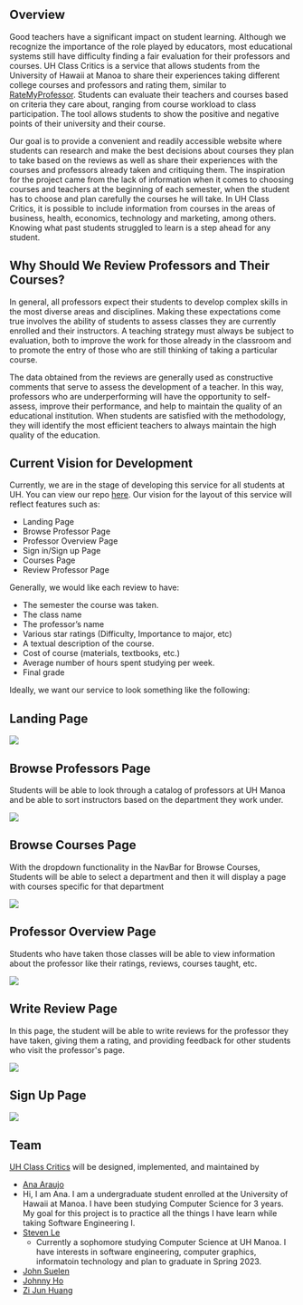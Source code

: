 ## Overview

Good teachers have a significant impact on student learning. Although we recognize the importance of the role played by educators, most educational systems still have difficulty finding a fair evaluation for their professors and courses. UH Class Critics is a service that allows students from the University of Hawaii at Manoa to share their experiences taking different college courses and professors and rating them, similar to [RateMyProfessor](https://www.ratemyprofessors.com/). Students can evaluate their teachers and courses based on criteria they care about, ranging from course workload to class participation. The tool allows students to show the positive and negative points of their university and their course. 

Our goal is to provide a convenient and readily accessible website where students can research and make the best decisions about courses they plan to take based on the reviews as well as share their experiences with the courses and professors already taken and critiquing them. The inspiration for the project came from the lack of information when it comes to choosing courses and teachers at the beginning of each semester, when the student has to choose and plan carefully the courses he will take. In UH Class Critics, it is possible to include information from courses in the areas of business, health, economics, technology and marketing, among others. Knowing what past students struggled to learn is a step ahead for any student.

## Why Should We Review Professors and Their Courses?


In general, all professors expect their students to develop complex skills in the most diverse areas and disciplines. Making these expectations come true involves the ability of students to assess classes they are currently enrolled and their instructors. A teaching strategy must always be subject to evaluation, both to improve the work for those already in the classroom and to promote the entry of those who are still thinking of taking a particular course. 

The data obtained from the reviews are generally used as constructive comments that serve to assess the development of a teacher. In this way, professors who are underperforming will have the opportunity to self-assess, improve their performance, and help to maintain the quality of an educational institution. When students are satisfied with the methodology, they will identify the most efficient teachers to always maintain the high quality of the education.


## Current Vision for Development

Currently, we are in the stage of developing this service for all students at UH. You can view our repo [here](https://github.com/uh-class-critics/uh-class-critics). Our vision for the layout of this service will reflect features such as:

- Landing Page
- Browse Professor Page
- Professor Overview Page
- Sign in/Sign up Page
- Courses Page
- Review Professor Page

Generally, we would like each review to have:

- The semester the course was taken.
- The class name
- The professor’s name
- Various star ratings (Difficulty, Importance to major, etc)
- A textual description of the course.
- Cost of course (materials, textbooks, etc.)
- Average number of hours spent studying per week.
- Final grade


Ideally, we want our service to look something like the following:

## Landing Page

<img src="images/landing-mockup.png">

## Browse Professors Page

Students will be able to look through a catalog of professors at UH Manoa and be able to sort instructors based on the department they work under.

<img src="images/browse-professors-mockup.png">

## Browse Courses Page

With the dropdown functionality in the NavBar for Browse Courses, Students will be able to select a department and then it will display a page with courses specific for that department

<img src="images/courses-page-mockup.png">

## Professor Overview Page

Students who have taken those classes will be able to view information about the professor like their ratings, reviews, courses taught, etc. 

<img src="images/professor-overview-mockup.png">

## Write Review Page

In this page, the student will be able to write reviews for the professor they have taken, giving them a rating, and providing feedback for other students who visit the professor's page.

<img src="images/write-review-mockup.png">

## Sign Up Page

<img src="images/signup-mockup.png"/>

## Team

[UH Class Critics](https://github.com/uh-class-critics/uh-class-critics) will be designed, implemented, and maintained by 
- [Ana Araujo](https://acatarinaoaraujo.github.io/)
- Hi, I am Ana. I am a undergraduate student enrolled at the University of Hawaii at Manoa. I have been studying Computer Science for 3 years. My goal for this project is to practice all the things I have learn while taking Software Engineering I. 
- [Steven Le](https://sle417.github.io/)
  - Currently a sophomore studying Computer Science at UH Manoa. I have interests in software engineering, computer graphics, informatoin technology and plan to graduate in Spring 2023. 
- [John Suelen](https://johnsuelen.github.io/)
- [Johnny Ho](https://johnny-ho1.github.io/)
- [Zi Jun Huang](https://zijunhuang-1.github.io/)
